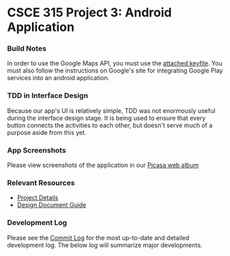 CSCE 315 Project 3: Android Application
=============

### Build Notes

In order to use the Google Maps API, you must use the [attached keyfile](debug.keystore). You must also follow the instructions on Google's site for integrating Google Play services into an android application.

### TDD in Interface Design

Because our app's UI is relatively simple, TDD was not enormously useful during the interface design stage. It is being used to ensure that every button connects the activities to each other, but doesn't serve much of a purpose aside from this yet.

### App Screenshots

Please view screenshots of the application in our [Picasa web album](https://picasaweb.google.com/102131779413225574264/CSCE315ANDROID?authuser=0&authkey=Gv1sRgCLiP5u_grqnwgQE&feat=directlink)

### Relevant Resources

* [Project Details](http://courses.cs.tamu.edu/choe/13fall/315/proj3.html)
* [Design Document Guide](http://blog.slickedit.com/2007/05/how-to-write-an-effective-design-document/)


### Development Log

Please see the [Commit Log](https://github.com/travisolbrich/315-P3-Android/commits/master) for the most up-to-date and detailed development log. The below log will summarize major developments.
